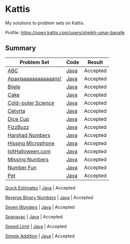 # Kattis
My solutions to problem sets on Kattis.

Profile: https://open.kattis.com/users/sheikh-umar-banafe

## Summary
Problem Set| Code | Result
---------- | ---------- | ---------- |
[ABC](https://open.kattis.com/problems/abc) | [Java](https://github.com/Sheikh-Umar/kattis/blob/master/java/ABC.java) | Accepted
[Apaxiaaaaaaaaaaaans!](https://open.kattis.com/problems/apaxiaaans) | [Java](https://github.com/Sheikh-Umar/kattis/blob/master/java/Apaxians.java) | Accepted
[Bijele](https://open.kattis.com/problems/bijele) | [Java](https://github.com/Sheikh-Umar/kattis/blob/master/java/Bijele.java) | Accepted
[Cake](https://open.kattis.com/problems/cake) | [Java](https://github.com/Sheikh-Umar/kattis/blob/master/java/Cake.java) | Accepted
[Cold-puter Science](https://open.kattis.com/problems/cold) | [Java](https://github.com/Sheikh-Umar/kattis/blob/master/java/CS.java) | Accepted
[Cetvrta](https://open.kattis.com/problems/cetvrta) | [Java](https://github.com/Sheikh-Umar/kattis/blob/master/java/Cetvrta.java) | Accepted
[Dice Cup](https://open.kattis.com/problems/dicecup) | [Java](https://github.com/Sheikh-Umar/kattis/blob/master/java/Dice.java) | Accepted
[FizzBuzz](https://open.kattis.com/problems/fizzbuzz) | [Java](https://github.com/Sheikh-Umar/kattis/blob/master/java/FizzBuzz.java) | Accepted
[Harshad Numbers](https://open.kattis.com/problems/harshadnumbers) | [Java](https://github.com/Sheikh-Umar/kattis/blob/master/java/Harshad.java) | Accepted
[Hissing Microphone](https://open.kattis.com/problems/hissingmicrophone) | [Java](https://github.com/Sheikh-Umar/kattis/blob/master/java/Hiss.java) | Accepted
[IsItHalloween.com](https://open.kattis.com/problems/isithalloween) | [Java](https://github.com/Sheikh-Umar/kattis/blob/master/java/IsItHalloween.java) | Accepted
[Missing Numbers](https://open.kattis.com/problems/missingnumbers) | [Java](https://github.com/Sheikh-Umar/kattis/blob/master/java/MissingNumbers.java) | Accepted
[Number Fun](https://open.kattis.com/problems/numberfun) | [Java](https://github.com/Sheikh-Umar/kattis/blob/master/java/NumberFun.java) | Accepted
[Pet](https://open.kattis.com/problems/pet) | [Java](https://github.com/Sheikh-Umar/kattis/blob/master/java/Pet.java) | Accepted

[Quick Estimates](https://open.kattis.com/problems/quickestimate) | [Java](https://github.com/Sheikh-Umar/kattis/blob/master/java/Estimates.java) | Accepted

[Reverse Binary Numbers](https://open.kattis.com/problems/reversebinary) | [Java](https://github.com/Sheikh-Umar/kattis/blob/master/java/Reverse.java) | Accepted

[Seven Wonders](https://open.kattis.com/problems/sevenwonders) | [Java](https://github.com/Sheikh-Umar/kattis/blob/master/java/SW.java) | Accepted

[Spanavac](https://open.kattis.com/problems/spavanac) | [Java](https://github.com/Sheikh-Umar/kattis/blob/master/java/Spanavac.java) | Accepted

[Speed Limit](https://open.kattis.com/problems/speedlimit) | [Java](https://github.com/Sheikh-Umar/kattis/blob/master/java/SpeedLimit.java) | Accepted

[Simple Addition](https://open.kattis.com/problems/simpleaddition) | [Java](https://github.com/Sheikh-Umar/kattis/blob/master/java/SimpleAddition.java) | Accepted

